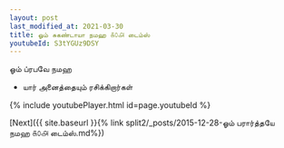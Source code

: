 ```yaml
---
layout: post
last_modified_at: 2021-03-30
title: ஓம் சுகண்டாயா நமஹ ௧௦௮ டைம்ஸ்
youtubeId: S3tYGUz9DSY
---
```

 
 
 ஓம் ப்ரபவே நமஹ  
 
 -  யார் அனைத்தையும் ரசிக்கிறார்கள் 
 
  
 
  
 
 
 
 
 
 


{% include youtubePlayer.html id=page.youtubeId %}
 
[Next]({{ site.baseurl }}{% link  split2/_posts/2015-12-28-ஓம் பரார்த்தயே நமஹ ௧௦௮ டைம்ஸ்.md%})
 
